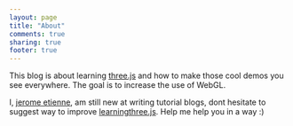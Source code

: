 ```yaml
---
layout: page
title: "About"
comments: true
sharing: true
footer: true
---
```


This blog is about learning [three.js](https://github.com/mrdoob/three.js/)
and how to make those cool demos you see everywhere. The goal is to increase the
use of WebGL.

I, [jerome etienne](http://jetienne.com), am still new at writing
tutorial blogs, dont hesitate to suggest way to improve
[learningthree.js](http://learningthreejs.com). Help me help you in a way :)
